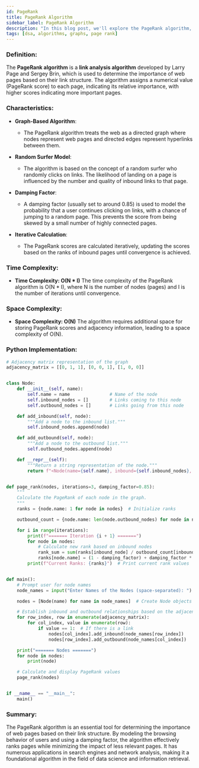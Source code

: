```yaml
---
id: PageRank
title: PageRank Algorithm
sidebar_label: PageRank Algorithm
description: "In this blog post, we'll explore the PageRank algorithm, a method used to rank web pages based on their link structure."
tags: [dsa, algorithms, graphs, page rank]
---
```


### Definition:

The **PageRank algorithm** is a **link analysis algorithm** developed by Larry Page and Sergey Brin, which is used to determine the importance of web pages based on their link structure. The algorithm assigns a numerical value (PageRank score) to each page, indicating its relative importance, with higher scores indicating more important pages.

### Characteristics:

- **Graph-Based Algorithm**:
  - The PageRank algorithm treats the web as a directed graph where nodes represent web pages and directed edges represent hyperlinks between them. 

- **Random Surfer Model**:
  - The algorithm is based on the concept of a random surfer who randomly clicks on links. The likelihood of landing on a page is influenced by the number and quality of inbound links to that page.

- **Damping Factor**:
  - A damping factor (usually set to around 0.85) is used to model the probability that a user continues clicking on links, with a chance of jumping to a random page. This prevents the score from being skewed by a small number of highly connected pages.

- **Iterative Calculation**:
  - The PageRank scores are calculated iteratively, updating the scores based on the ranks of inbound pages until convergence is achieved.

### Time Complexity:

- **Time Complexity: O(N * I)**
  The time complexity of the PageRank algorithm is O(N * I), where N is the number of nodes (pages) and I is the number of iterations until convergence.

### Space Complexity:

- **Space Complexity: O(N)**
  The algorithm requires additional space for storing PageRank scores and adjacency information, leading to a space complexity of O(N).

### Python Implementation:

```python
# Adjacency matrix representation of the graph
adjacency_matrix = [[0, 1, 1], [0, 0, 1], [1, 0, 0]]


class Node:
    def __init__(self, name):
        self.name = name               # Name of the node
        self.inbound_nodes = []        # Links coming to this node
        self.outbound_nodes = []       # Links going from this node

    def add_inbound(self, node):
        """Add a node to the inbound list."""
        self.inbound_nodes.append(node)

    def add_outbound(self, node):
        """Add a node to the outbound list."""
        self.outbound_nodes.append(node)

    def __repr__(self):
        """Return a string representation of the node."""
        return f"<Node(name={self.name}, inbound={self.inbound_nodes}, outbound={self.outbound_nodes})>"


def page_rank(nodes, iterations=3, damping_factor=0.85):
    """
    Calculate the PageRank of each node in the graph.
    """
    ranks = {node.name: 1 for node in nodes}  # Initialize ranks

    outbound_count = {node.name: len(node.outbound_nodes) for node in nodes}  # Count of outbound links

    for i in range(iterations):
        print(f"======= Iteration {i + 1} =======")
        for node in nodes:
            # Calculate new rank based on inbound nodes
            rank_sum = sum(ranks[inbound_node] / outbound_count[inbound_node] for inbound_node in node.inbound_nodes)
            ranks[node.name] = (1 - damping_factor) + damping_factor * rank_sum
        print(f"Current Ranks: {ranks}")  # Print current rank values


def main():
    # Prompt user for node names
    node_names = input("Enter Names of the Nodes (space-separated): ").split()

    nodes = [Node(name) for name in node_names]  # Create Node objects

    # Establish inbound and outbound relationships based on the adjacency matrix
    for row_index, row in enumerate(adjacency_matrix):
        for col_index, value in enumerate(row):
            if value == 1:  # If there is a link
                nodes[col_index].add_inbound(node_names[row_index])
                nodes[row_index].add_outbound(node_names[col_index])

    print("======= Nodes =======")
    for node in nodes:
        print(node)

    # Calculate and display PageRank values
    page_rank(nodes)


if __name__ == "__main__":
    main()
```

### Summary:

The PageRank algorithm is an essential tool for determining the importance of web pages based on their link structure. By modeling the browsing behavior of users and using a damping factor, the algorithm effectively ranks pages while minimizing the impact of less relevant pages. It has numerous applications in search engines and network analysis, making it a foundational algorithm in the field of data science and information retrieval.
